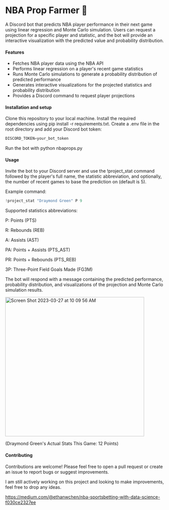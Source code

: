 # NBA Prop Farmer :basketball:
A Discord bot that predicts NBA player performance in their next game using linear regression and Monte Carlo simulation. Users can request a projection for a specific player and statistic, and the bot will provide an interactive visualization with the predicted value and probability distribution.

#### Features

- Fetches NBA player data using the NBA API
- Performs linear regression on a player's recent game statistics
- Runs Monte Carlo simulations to generate a probability distribution of predicted performance
- Generates interactive visualizations for the projected statistics and probability distribution
- Provides a Discord command to request player projections

#### Installation and setup

Clone this repository to your local machine.
Install the required dependencies using pip install -r requirements.txt.
Create a .env file in the root directory and add your Discord bot token:

```python
DISCORD_TOKEN=your_bot_token
```

Run the bot with python nbaprops.py

#### Usage

Invite the bot to your Discord server and use the !project_stat command followed by the player's full name, the statistic abbreviation, and optionally, the number of recent games to base the prediction on (default is 5).

Example command:

```python
!project_stat "Draymond Green" P 9
```

Supported statistics abbreviations:

P: Points (PTS)

R: Rebounds (REB)

A: Assists (AST)

PA: Points + Assists (PTS_AST)

PR: Points + Rebounds (PTS_REB)

3P: Three-Point Field Goals Made (FG3M)

The bot will respond with a message containing the predicted performance, probability distribution, and visualizations of the projection and Monte Carlo simulation results.

<img width="440" alt="Screen Shot 2023-03-27 at 10 09 56 AM" src="https://user-images.githubusercontent.com/96222805/228015525-31835d67-8232-4a2b-bd5c-68e878f8bc76.png">

(Draymond Green's Actual Stats This Game: 12 Points)

#### Contributing

Contributions are welcome! Please feel free to open a pull request or create an issue to report bugs or suggest improvements.

I am still actively working on this project and looking to make improvements, feel free to drop any ideas.

https://medium.com/@ethanwchen/nba-sportsbetting-with-data-science-f030ce2327ee
